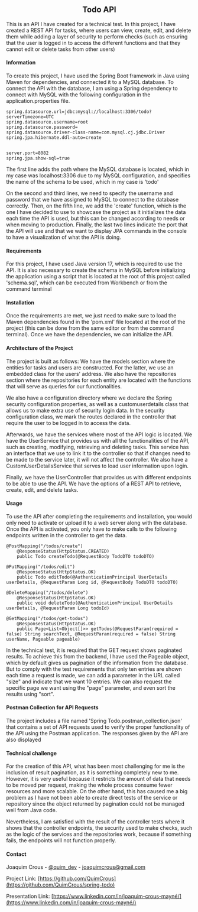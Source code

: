 <h2 align="center">Todo API</h2>


This is an API I have created for a technical test. In this project, I have created a REST API for tasks, where users can view, create, edit, and delete them while adding a layer of security to perform checks (such as ensuring that the user is logged in to access the different functions and that they cannot edit or delete tasks from other users)

#### Information

To create this project, I have used the Spring Boot framework in Java using Maven for dependencies, and connected it to a MySQL database. To connect the API with the database, I am using a Spring dependency to connect with MySQL with the following configuration in the application.properties file.

~~~
spring.datasource.url=jdbc:mysql://localhost:3306/todo?serverTimezone=UTC
spring.datasource.username=root
spring.datasource.password=
spring.datasource.driver-class-name=com.mysql.cj.jdbc.Driver
spring.jpa.hibernate.ddl-auto=create


server.port=8082
spring.jpa.show-sql=true
~~~

The first line adds the path where the MySQL database is located, which in my case was localhost:3306 due to my MySQL configuration, and specifies the name of the schema to be used, which in my case is 'todo'

On the second and third lines, we need to specify the username and password that we have assigned to MySQL to connect to the database correctly. Then, on the fifth line, we add the 'create' function, which is the one I have decided to use to showcase the project as it initializes the data each time the API is used, but this can be changed according to needs or when moving to production. Finally, the last two lines indicate the port that the API will use and that we want to display JPA commands in the console to have a visualization of what the API is doing.

#### Requirements

For this project, I have used Java version 17, which is required to use the API. It is also necessary to create the schema in MySQL before initializing the application using a script that is located at the root of this project called 'schema.sql', which can be executed from Workbench or from the command terminal

#### Installation

Once the requirements are met, we just need to make sure to load the Maven dependencies found in the 'pom.xml' file located at the root of the project (this can be done from the same editor or from the command terminal). Once we have the dependencies, we can initialize the API.

#### Architecture of the Project

The project is built as follows: We have the models section where the entities for tasks and users are constructed. For the latter, we use an embedded class for the users' address. We also have the repositories section where the repositories for each entity are located with the functions that will serve as queries for our functionalities.

We also have a configuration directory where we declare the Spring security configuration properties, as well as a customuserdetails class that allows us to make extra use of security login data. In the security configuration class, we mark the routes declared in the controller that require the user to be logged in to access the data.

Afterwards, we have the services where most of the API logic is located. We have the UserService that provides us with all the functionalities of the API, such as creating, modifying, retrieving and deleting tasks. This service has an interface that we use to link it to the controller so that if changes need to be made to the service later, it will not affect the controller. We also have a CustomUserDetailsService that serves to load user information upon login.

Finally, we have the UserController that provides us with different endpoints to be able to use the API. We have the options of a REST API to retrieve, create, edit, and delete tasks.

#### Usage

To use the API after completing the requirements and installation, you would only need to activate or upload it to a web server along with the database. Once the API is activated, you only have to make calls to the following endpoints written in the controller to get the data.

~~~
@PostMapping("/todos/create")
    @ResponseStatus(HttpStatus.CREATED)
    public Todo createTodo(@RequestBody TodoDTO todoDTO)
    
@PutMapping("/todos/edit")
    @ResponseStatus(HttpStatus.OK)
    public Todo editTodo(@AuthenticationPrincipal UserDetails userDetails, @RequestParam Long id, @RequestBody TodoDTO todoDTO)
    
@DeleteMapping("/todos/delete")
    @ResponseStatus(HttpStatus.OK)
    public void deleteTodo(@AuthenticationPrincipal UserDetails userDetails, @RequestParam Long todoId)
    
@GetMapping("/todos/get-todos")
    @ResponseStatus(HttpStatus.OK)
    public Page<List<Object[]>> getTodos(@RequestParam(required = false) String searchText, @RequestParam(required = false) String userName, Pageable pageable)
~~~

In the technical test, it is required that the GET request shows paginated results. To achieve this from the backend, I have used the Pageable object, which by default gives us pagination of the information from the database. But to comply with the test requirements that only ten entries are shown each time a request is made, we can add a parameter in the URL called "size" and indicate that we want 10 entries. We can also request the specific page we want using the "page" parameter, and even sort the results using "sort".

#### Postman Collection for API Requests

The project includes a file named 'Spring Todo.postman_collection.json' that contains a set of API requests used to verify the proper functionality of the API using the Postman application. The responses given by the API are also displayed

#### Technical challenge

For the creation of this API, what has been most challenging for me is the inclusion of result pagination, as it is something completely new to me. However, it is very useful because it restricts the amount of data that needs to be moved per request, making the whole process consume fewer resources and more scalable. On the other hand, this has caused me a big problem as I have not been able to create direct tests of the service or repository since the object returned by pagination could not be managed well from Java code.

Nevertheless, I am satisfied with the result of the controller tests where it shows that the controller endpoints, the security used to make checks, such as the logic of the services and the repositories work, because if something fails, the endpoints will not function properly.

#### Contact

Joaquim Crous - [@quim_dev](https://twitter.com/quim_dev) - joaquimcrous@gmail.com

Project Link: [https://github.com/QuimCrous](https://github.com/QuimCrous/spring-todo)

Presentation Link: [https://www.linkedin.com/in/joaquim-crous-mayné/](https://www.linkedin.com/in/joaquim-crous-mayné/)

